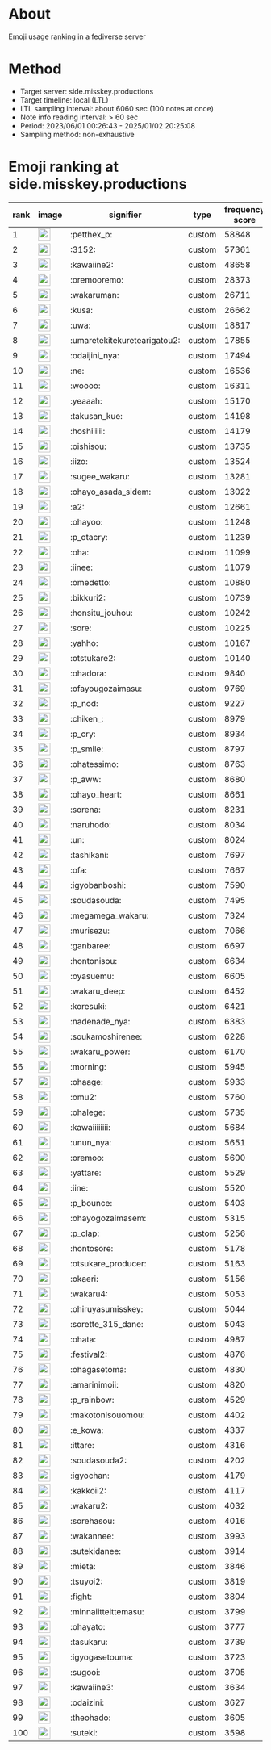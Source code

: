 # About
Emoji usage ranking in a fediverse server

# Method
- Target server: side.misskey.productions
- Target timeline: local (LTL)
- LTL sampling interval: about 6060 sec (100 notes at once)
- Note info reading interval: > 60 sec
- Period: 2023/06/01 00:26:43 - 2025/01/02 20:25:08 
- Sampling method: non-exhaustive

# Emoji ranking at side.misskey.productions

|rank|image|signifier|type|frequency score|
|----|----|----|----|----|
|1|<img height="24" src="https://side.misskey.productions/emoji/petthex_p.webp">|:petthex_p:|custom|58848|
|2|<img height="24" src="https://side.misskey.productions/emoji/3152.webp">|:3152:|custom|57361|
|3|<img height="24" src="https://side.misskey.productions/emoji/kawaiine2.webp">|:kawaiine2:|custom|48658|
|4|<img height="24" src="https://side.misskey.productions/emoji/oremooremo.webp">|:oremooremo:|custom|28373|
|5|<img height="24" src="https://side.misskey.productions/emoji/wakaruman.webp">|:wakaruman:|custom|26711|
|6|<img height="24" src="https://side.misskey.productions/emoji/kusa.webp">|:kusa:|custom|26662|
|7|<img height="24" src="https://side.misskey.productions/emoji/uwa.webp">|:uwa:|custom|18817|
|8|<img height="24" src="https://side.misskey.productions/emoji/umaretekitekuretearigatou2.webp">|:umaretekitekuretearigatou2:|custom|17855|
|9|<img height="24" src="https://side.misskey.productions/emoji/odaijini_nya.webp">|:odaijini_nya:|custom|17494|
|10|<img height="24" src="https://side.misskey.productions/emoji/ne.webp">|:ne:|custom|16536|
|11|<img height="24" src="https://side.misskey.productions/emoji/woooo.webp">|:woooo:|custom|16311|
|12|<img height="24" src="https://side.misskey.productions/emoji/yeaaah.webp">|:yeaaah:|custom|15170|
|13|<img height="24" src="https://side.misskey.productions/emoji/takusan_kue.webp">|:takusan_kue:|custom|14198|
|14|<img height="24" src="https://side.misskey.productions/emoji/hoshiiiiii.webp">|:hoshiiiiii:|custom|14179|
|15|<img height="24" src="https://side.misskey.productions/emoji/oishisou.webp">|:oishisou:|custom|13735|
|16|<img height="24" src="https://side.misskey.productions/emoji/iizo.webp">|:iizo:|custom|13524|
|17|<img height="24" src="https://side.misskey.productions/emoji/sugee_wakaru.webp">|:sugee_wakaru:|custom|13281|
|18|<img height="24" src="https://side.misskey.productions/emoji/ohayo_asada_sidem.webp">|:ohayo_asada_sidem:|custom|13022|
|19|<img height="24" src="https://side.misskey.productions/emoji/a2.webp">|:a2:|custom|12661|
|20|<img height="24" src="https://side.misskey.productions/emoji/ohayoo.webp">|:ohayoo:|custom|11248|
|21|<img height="24" src="https://side.misskey.productions/emoji/p_otacry.webp">|:p_otacry:|custom|11239|
|22|<img height="24" src="https://side.misskey.productions/emoji/oha.webp">|:oha:|custom|11099|
|23|<img height="24" src="https://side.misskey.productions/emoji/iinee.webp">|:iinee:|custom|11079|
|24|<img height="24" src="https://side.misskey.productions/emoji/omedetto.webp">|:omedetto:|custom|10880|
|25|<img height="24" src="https://side.misskey.productions/emoji/bikkuri2.webp">|:bikkuri2:|custom|10739|
|26|<img height="24" src="https://side.misskey.productions/emoji/honsitu_jouhou.webp">|:honsitu_jouhou:|custom|10242|
|27|<img height="24" src="https://side.misskey.productions/emoji/sore.webp">|:sore:|custom|10225|
|28|<img height="24" src="https://side.misskey.productions/emoji/yahho.webp">|:yahho:|custom|10167|
|29|<img height="24" src="https://side.misskey.productions/emoji/otstukare2.webp">|:otstukare2:|custom|10140|
|30|<img height="24" src="https://side.misskey.productions/emoji/ohadora.webp">|:ohadora:|custom|9840|
|31|<img height="24" src="https://side.misskey.productions/emoji/ofayougozaimasu.webp">|:ofayougozaimasu:|custom|9769|
|32|<img height="24" src="https://side.misskey.productions/emoji/p_nod.webp">|:p_nod:|custom|9227|
|33|<img height="24" src="https://side.misskey.productions/emoji/chiken_.webp">|:chiken_:|custom|8979|
|34|<img height="24" src="https://side.misskey.productions/emoji/p_cry.webp">|:p_cry:|custom|8934|
|35|<img height="24" src="https://side.misskey.productions/emoji/p_smile.webp">|:p_smile:|custom|8797|
|36|<img height="24" src="https://side.misskey.productions/emoji/ohatessimo.webp">|:ohatessimo:|custom|8763|
|37|<img height="24" src="https://side.misskey.productions/emoji/p_aww.webp">|:p_aww:|custom|8680|
|38|<img height="24" src="https://side.misskey.productions/emoji/ohayo_heart.webp">|:ohayo_heart:|custom|8661|
|39|<img height="24" src="https://side.misskey.productions/emoji/sorena.webp">|:sorena:|custom|8231|
|40|<img height="24" src="https://side.misskey.productions/emoji/naruhodo.webp">|:naruhodo:|custom|8034|
|41|<img height="24" src="https://side.misskey.productions/emoji/un.webp">|:un:|custom|8024|
|42|<img height="24" src="https://side.misskey.productions/emoji/tashikani.webp">|:tashikani:|custom|7697|
|43|<img height="24" src="https://side.misskey.productions/emoji/ofa.webp">|:ofa:|custom|7667|
|44|<img height="24" src="https://side.misskey.productions/emoji/igyobanboshi.webp">|:igyobanboshi:|custom|7590|
|45|<img height="24" src="https://side.misskey.productions/emoji/soudasouda.webp">|:soudasouda:|custom|7495|
|46|<img height="24" src="https://side.misskey.productions/emoji/megamega_wakaru.webp">|:megamega_wakaru:|custom|7324|
|47|<img height="24" src="https://side.misskey.productions/emoji/murisezu.webp">|:murisezu:|custom|7066|
|48|<img height="24" src="https://side.misskey.productions/emoji/ganbaree.webp">|:ganbaree:|custom|6697|
|49|<img height="24" src="https://side.misskey.productions/emoji/hontonisou.webp">|:hontonisou:|custom|6634|
|50|<img height="24" src="https://side.misskey.productions/emoji/oyasuemu.webp">|:oyasuemu:|custom|6605|
|51|<img height="24" src="https://side.misskey.productions/emoji/wakaru_deep.webp">|:wakaru_deep:|custom|6452|
|52|<img height="24" src="https://side.misskey.productions/emoji/koresuki.webp">|:koresuki:|custom|6421|
|53|<img height="24" src="https://side.misskey.productions/emoji/nadenade_nya.webp">|:nadenade_nya:|custom|6383|
|54|<img height="24" src="https://side.misskey.productions/emoji/soukamoshirenee.webp">|:soukamoshirenee:|custom|6228|
|55|<img height="24" src="https://side.misskey.productions/emoji/wakaru_power.webp">|:wakaru_power:|custom|6170|
|56|<img height="24" src="https://side.misskey.productions/emoji/morning.webp">|:morning:|custom|5945|
|57|<img height="24" src="https://side.misskey.productions/emoji/ohaage.webp">|:ohaage:|custom|5933|
|58|<img height="24" src="https://side.misskey.productions/emoji/omu2.webp">|:omu2:|custom|5760|
|59|<img height="24" src="https://side.misskey.productions/emoji/ohalege.webp">|:ohalege:|custom|5735|
|60|<img height="24" src="https://side.misskey.productions/emoji/kawaiiiiiiii.webp">|:kawaiiiiiiii:|custom|5684|
|61|<img height="24" src="https://side.misskey.productions/emoji/unun_nya.webp">|:unun_nya:|custom|5651|
|62|<img height="24" src="https://side.misskey.productions/emoji/oremoo.webp">|:oremoo:|custom|5600|
|63|<img height="24" src="https://side.misskey.productions/emoji/yattare.webp">|:yattare:|custom|5529|
|64|<img height="24" src="https://side.misskey.productions/emoji/iine.webp">|:iine:|custom|5520|
|65|<img height="24" src="https://side.misskey.productions/emoji/p_bounce.webp">|:p_bounce:|custom|5403|
|66|<img height="24" src="https://side.misskey.productions/emoji/ohayogozaimasem.webp">|:ohayogozaimasem:|custom|5315|
|67|<img height="24" src="https://side.misskey.productions/emoji/p_clap.webp">|:p_clap:|custom|5256|
|68|<img height="24" src="https://side.misskey.productions/emoji/hontosore.webp">|:hontosore:|custom|5178|
|69|<img height="24" src="https://side.misskey.productions/emoji/otsukare_producer.webp">|:otsukare_producer:|custom|5163|
|70|<img height="24" src="https://side.misskey.productions/emoji/okaeri.webp">|:okaeri:|custom|5156|
|71|<img height="24" src="https://side.misskey.productions/emoji/wakaru4.webp">|:wakaru4:|custom|5053|
|72|<img height="24" src="https://side.misskey.productions/emoji/ohiruyasumisskey.webp">|:ohiruyasumisskey:|custom|5044|
|73|<img height="24" src="https://side.misskey.productions/emoji/sorette_315_dane.webp">|:sorette_315_dane:|custom|5043|
|74|<img height="24" src="https://side.misskey.productions/emoji/ohata.webp">|:ohata:|custom|4987|
|75|<img height="24" src="https://side.misskey.productions/emoji/festival2.webp">|:festival2:|custom|4876|
|76|<img height="24" src="https://side.misskey.productions/emoji/ohagasetoma.webp">|:ohagasetoma:|custom|4830|
|77|<img height="24" src="https://side.misskey.productions/emoji/amarinimoii.webp">|:amarinimoii:|custom|4820|
|78|<img height="24" src="https://side.misskey.productions/emoji/p_rainbow.webp">|:p_rainbow:|custom|4529|
|79|<img height="24" src="https://side.misskey.productions/emoji/makotonisouomou.webp">|:makotonisouomou:|custom|4402|
|80|<img height="24" src="https://side.misskey.productions/emoji/e_kowa.webp">|:e_kowa:|custom|4337|
|81|<img height="24" src="https://side.misskey.productions/emoji/ittare.webp">|:ittare:|custom|4316|
|82|<img height="24" src="https://side.misskey.productions/emoji/soudasouda2.webp">|:soudasouda2:|custom|4202|
|83|<img height="24" src="https://side.misskey.productions/emoji/igyochan.webp">|:igyochan:|custom|4179|
|84|<img height="24" src="https://side.misskey.productions/emoji/kakkoii2.webp">|:kakkoii2:|custom|4117|
|85|<img height="24" src="https://side.misskey.productions/emoji/wakaru2.webp">|:wakaru2:|custom|4032|
|86|<img height="24" src="https://side.misskey.productions/emoji/sorehasou.webp">|:sorehasou:|custom|4016|
|87|<img height="24" src="https://side.misskey.productions/emoji/wakannee.webp">|:wakannee:|custom|3993|
|88|<img height="24" src="https://side.misskey.productions/emoji/sutekidanee.webp">|:sutekidanee:|custom|3914|
|89|<img height="24" src="https://side.misskey.productions/emoji/mieta.webp">|:mieta:|custom|3846|
|90|<img height="24" src="https://side.misskey.productions/emoji/tsuyoi2.webp">|:tsuyoi2:|custom|3819|
|91|<img height="24" src="https://side.misskey.productions/emoji/fight.webp">|:fight:|custom|3804|
|92|<img height="24" src="https://side.misskey.productions/emoji/minnaiitteittemasu.webp">|:minnaiitteittemasu:|custom|3799|
|93|<img height="24" src="https://side.misskey.productions/emoji/ohayato.webp">|:ohayato:|custom|3777|
|94|<img height="24" src="https://side.misskey.productions/emoji/tasukaru.webp">|:tasukaru:|custom|3739|
|95|<img height="24" src="https://side.misskey.productions/emoji/igyogasetouma.webp">|:igyogasetouma:|custom|3723|
|96|<img height="24" src="https://side.misskey.productions/emoji/sugooi.webp">|:sugooi:|custom|3705|
|97|<img height="24" src="https://side.misskey.productions/emoji/kawaiine3.webp">|:kawaiine3:|custom|3634|
|98|<img height="24" src="https://side.misskey.productions/emoji/odaizini.webp">|:odaizini:|custom|3627|
|99|<img height="24" src="https://side.misskey.productions/emoji/theohado.webp">|:theohado:|custom|3605|
|100|<img height="24" src="https://side.misskey.productions/emoji/suteki.webp">|:suteki:|custom|3598|
